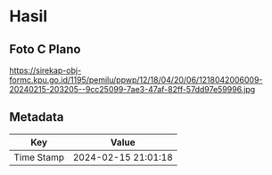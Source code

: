 # Hasil

## Foto C Plano

https://sirekap-obj-formc.kpu.go.id/1195/pemilu/ppwp/12/18/04/20/06/1218042006009-20240215-203205--9cc25099-7ae3-47af-82ff-57dd97e59996.jpg


## Metadata

| Key        | Value               |
| ---------- | ------------------- |
| Time Stamp | 2024-02-15 21:01:18 |



